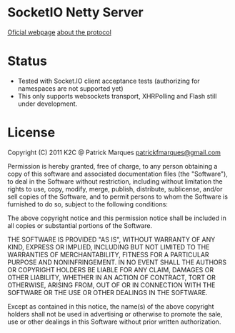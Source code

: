 SocketIO Netty Server
=====================

[Oficial webpage](http://socket.io/)
[about the protocol](https://github.com/LearnBoost/Socket.IO)

Status
======

 * Tested with Socket.IO client acceptance tests (authorizing for namespaces are not supported yet)
 * This only supports websockets transport, XHRPolling and Flash still under development.

License
=======

Copyright (C) 2011 K2C @ Patrick Marques <patrickfmarques@gmail.com>

Permission is hereby granted, free of charge, to any person obtaining a copy of
this software and associated documentation files (the "Software"), to deal in
the Software without restriction, including without limitation the rights to
use, copy, modify, merge, publish, distribute, sublicense, and/or sell copies
of the Software, and to permit persons to whom the Software is furnished to do
so, subject to the following conditions:

The above copyright notice and this permission notice shall be included in all
copies or substantial portions of the Software.

THE SOFTWARE IS PROVIDED "AS IS", WITHOUT WARRANTY OF ANY KIND, EXPRESS OR
IMPLIED, INCLUDING BUT NOT LIMITED TO THE WARRANTIES OF MERCHANTABILITY,
FITNESS FOR A PARTICULAR PURPOSE AND NONINFRINGEMENT. IN NO EVENT SHALL THE
AUTHORS OR COPYRIGHT HOLDERS BE LIABLE FOR ANY CLAIM, DAMAGES OR OTHER
LIABILITY, WHETHER IN AN ACTION OF CONTRACT, TORT OR OTHERWISE, ARISING FROM,
OUT OF OR IN CONNECTION WITH THE SOFTWARE OR THE USE OR OTHER DEALINGS IN THE
SOFTWARE.

Except as contained in this notice, the name(s) of the above copyright holders
shall not be used in advertising or otherwise to promote the sale, use or other
dealings in this Software without prior written authorization.
